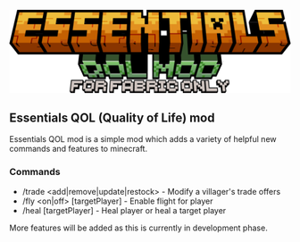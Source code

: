 ![banner](./pictures/eqol_banner.png)

## Essentials QOL (Quality of Life) mod

Essentials QOL mod is a simple mod which adds a variety of helpful new commands and features to minecraft.

### Commands

- /trade <villagerEntity> <add|remove|update|restock> - Modify a villager's trade offers
- /fly <on|off> [targetPlayer] - Enable flight for player
- /heal [targetPlayer] - Heal player or heal a target player

More features will be added as this is currently in development phase.